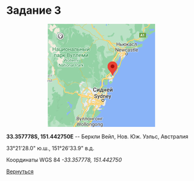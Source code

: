 # Задание 3

<center><img src="image_2020-10-06_170929.png" alt="position"></center>

**33.357778S, 151.442750E** --  Беркли Вейл, Нов. Юж. Уэльс, Австралия

33°21'28.0" ю.ш., 151°26'33.9" в.д.

Координаты WGS 84 *-33.357778, 151.442750*

[Вернуться](index.md)
